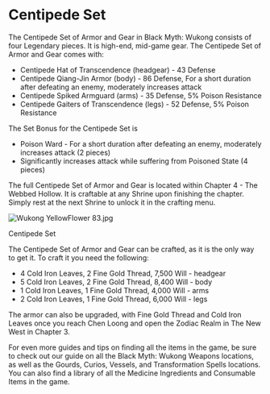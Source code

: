 # Centipede Set

The Centipede Set of Armor and Gear in Black Myth: Wukong consists of four Legendary pieces. It is high-end, mid-game gear. The Centipede Set of Armor and Gear comes with: 

  * Centipede Hat of Transcendence (headgear) - 43 Defense
  * Centipede Qiang-Jin Armor (body) - 86 Defense, For a short duration after defeating an enemy, moderately increases attack
  * Centipede Spiked Armguard (arms) - 35 Defense, 5% Poison Resistance
  * Centipede Gaiters of Transcendence (legs) - 52 Defense, 5% Poison Resistance

The Set Bonus for the Centipede Set is 

  * Poison Ward - For a short duration after defeating an enemy, moderately increases attack (2 pieces)
  * Significantly increases attack while suffering from Poisoned State (4 pieces)

The full Centipede Set of Armor and Gear is located within Chapter 4 - The Webbed Hollow. It is craftable at any Shrine upon finishing the chapter. Simply rest at the next Shrine to unlock it in the crafting menu. 

![Wukong YellowFlower 83.jpg](https://oyster.ignimgs.com/mediawiki/apis.ign.com/black-myth-wukong/e/ee/Wukong_YellowFlower_83.jpg)

Centipede Set

The Centipede Set of Armor and Gear can be crafted, as it is the only way to get it. To craft it you need the following: 

  * 4 Cold Iron Leaves, 2 Fine Gold Thread, 7,500 Will - headgear
  * 5 Cold Iron Leaves, 2 Fine Gold Thread, 8,400 Will - body
  * 1 Cold Iron Leaves, 1 Fine Gold Thread, 4,000 Will - arms
  * 2 Cold Iron Leaves, 1 Fine Gold Thread, 6,000 Will - legs

The armor can also be upgraded, with Fine Gold Thread and Cold Iron Leaves once you reach Chen Loong and open the Zodiac Realm in The New West in Chapter 3. 

For even more guides and tips on finding all the items in the game, be sure to check out our guide on all the Black Myth: Wukong Weapons locations, as well as the Gourds, Curios, Vessels, and Transformation Spells locations. You can also find a library of all the Medicine Ingredients and Consumable Items in the game.
